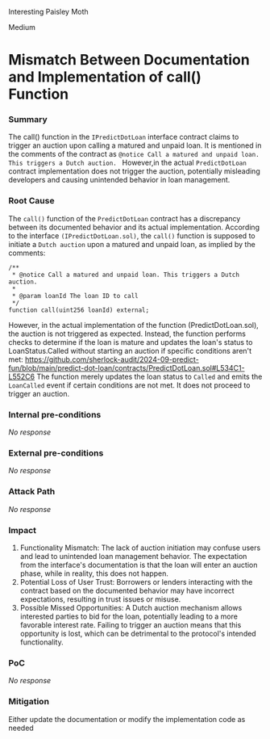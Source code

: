 Interesting Paisley Moth

Medium

# Mismatch Between Documentation and Implementation of call() Function

### Summary

The call() function in the `IPredictDotLoan` interface  contract claims to trigger an auction upon calling a matured and unpaid loan. It is mentioned in the comments of the contract as `@notice Call a matured and unpaid loan. This triggers a Dutch auction. ` However,in the actual `PredictDotLoan` contract implementation  does not trigger the auction, potentially misleading developers and causing unintended behavior in loan management.

### Root Cause

The `call()` function of the `PredictDotLoan` contract has a discrepancy between its documented behavior and its actual implementation. According to the interface `(IPredictDotLoan.sol)`, the `call()` function is supposed to initiate a `Dutch auction` upon a matured and unpaid loan, as implied by the comments:
```solidity 
/**
 * @notice Call a matured and unpaid loan. This triggers a Dutch auction.
 *
 * @param loanId The loan ID to call
 */
function call(uint256 loanId) external;

```

However, in the actual implementation of the function (PredictDotLoan.sol), the auction is not triggered as expected. Instead, the function performs checks to determine if the loan is mature and updates the loan's status to LoanStatus.Called without starting an auction if specific conditions aren't met:
https://github.com/sherlock-audit/2024-09-predict-fun/blob/main/predict-dot-loan/contracts/PredictDotLoan.sol#L534C1-L552C6
The function merely updates the loan status to `Called` and emits the `LoanCalled` event if certain conditions are not met. It does not proceed to trigger an auction.

### Internal pre-conditions

_No response_

### External pre-conditions

_No response_

### Attack Path

_No response_

### Impact

1. Functionality Mismatch: The lack of auction initiation may confuse users and lead to unintended loan management behavior. The expectation from the interface's documentation is that the loan will enter an auction phase, while in reality, this does not happen.
2. Potential Loss of User Trust: Borrowers or lenders interacting with the contract based on the documented behavior may have incorrect expectations, resulting in trust issues or misuse.
3. Possible Missed Opportunities: A Dutch auction mechanism allows interested parties to bid for the loan, potentially leading to a more favorable interest rate. Failing to trigger an auction means that this opportunity is lost, which can be detrimental to the protocol's intended functionality.

### PoC

_No response_

### Mitigation

Either update the documentation or modify the implementation code as needed